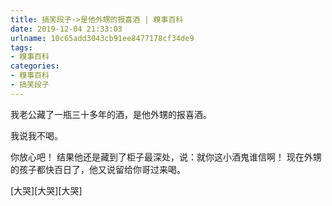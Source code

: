 ```yaml
---
title: 搞笑段子->是他外甥的报喜酒 | 糗事百科
date: 2019-12-04 21:33:03
urlname: 10c65add3043cb91ee8477178cf34de9
tags: 
- 糗事百科
categories:
- 糗事百科
- 搞笑段子
---
```

我老公藏了一瓶三十多年的酒，是他外甥的报喜酒。

我说我不喝。

你放心吧！         结果他还是藏到了柜子最深处，说：就你这小酒鬼谁信啊！         现在外甥的孩子都快百日了，他又说留给你哥过来喝。

[大哭][大哭][大哭]


